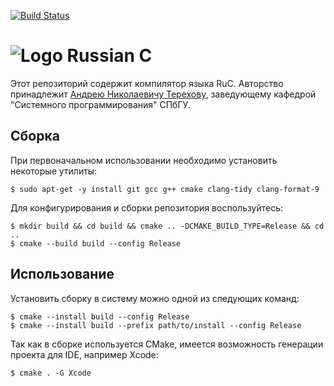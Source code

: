 [![Build Status](https://travis-ci.org/andrey-terekhov/RuC.svg?branch=master)](https://travis-ci.org/andrey-terekhov/RuC)
# ![Logo](https://raw.githubusercontent.com/Victor-Y-Fadeev/RuC-WPF/master/RuC.WPF/Images/Repository.png) Russian C

Этот репозиторий содержит компилятор языка RuC.
Авторство принадлежит [Андрею Николаевичу Терехову](https://github.com/andrey-terekhov),
заведующему кафедрой "Системного программирования" СПбГУ.

## Сборка

При первоначальном использовании необходимо установить некоторые утилиты:
```
$ sudo apt-get -y install git gcc g++ cmake clang-tidy clang-format-9
```

Для конфигурирования и сборки репозитория воспользуйтесь:
```
$ mkdir build && cd build && cmake .. -DCMAKE_BUILD_TYPE=Release && cd ..
$ cmake --build build --config Release
```

## Использование

Установить сборку в систему можно одной из следующих команд:
```
$ cmake --install build --config Release
$ cmake --install build --prefix path/to/install --config Release
```

Так как в сборке используется CMake, имеется возможность генерации проекта для IDE, например Xcode:
```
$ cmake . -G Xcode
```
